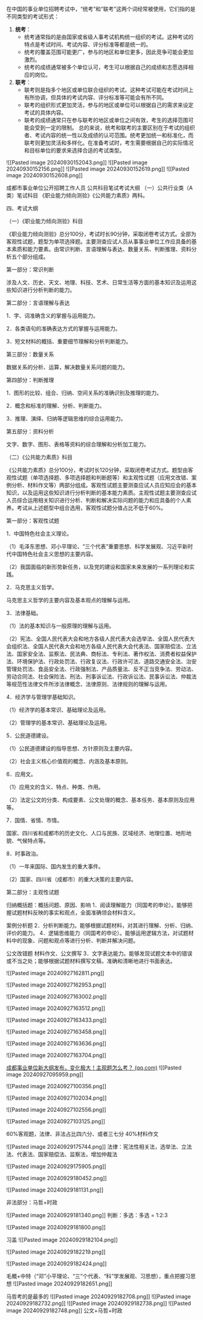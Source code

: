 在中国的事业单位招聘考试中，“统考”和“联考”这两个词经常被使用，它们指的是不同类型的考试形式：
1. **统考**：
   - 统考通常指的是由国家或省级人事考试机构统一组织的考试。这种考试的特点是考试时间、考试内容、评分标准等都是统一的。
   - 统考的覆盖范围可能更广，参与的地区和单位更多，因此竞争可能会更加激烈。
   - 统考的成绩通常被多个单位认可，考生可以根据自己的成绩和志愿选择相应的岗位。
2. **联考**：
   - 联考则是指多个地区或单位联合组织的考试。这种考试可能在考试时间上有所协调，但具体的考试内容、评分标准等可能会有所不同。
   - 联考的组织形式更加灵活，参与的地区或单位可以根据自己的需求来设定考试的具体内容。
   - 联考的成绩通常只在参与联考的地区或单位之间有效，考生的选择范围可能会受到一定的限制。
总的来说，统考和联考的主要区别在于考试的组织者、考试内容的统一性以及成绩的认可范围。统考更加统一和标准化，而联考则更加灵活和多样化。在准备考试时，考生需要根据自己的实际情况和目标单位的要求来选择合适的考试类型。

![[Pasted image 20240930152043.png]]
![[Pasted image 20240930152156.png]]
![[Pasted image 20240930152619.png]]
![[Pasted image 20240930152608.png]]

成都市事业单位公开招聘工作人员
公共科目笔试考试大纲
（一）公共行业类（A类）笔试科目
《职业能力倾向测验》《公共能力素质》两科。

四、考试大纲

（一）《职业能力倾向测验》科目

《职业能力倾向测验》总分100分，考试时长90分钟，采取闭卷考试方式。全部为客观性试题，题型为单项选择题。主要测查应试人员从事事业单位工作应具备的基本素质和能力要素。由常识判断、言语理解与表达、数量关系、判断推理、资料分析五个部分组成。

第一部分：常识判断

涉及人文、历史、天文、地理、科技、艺术、日常生活等方面的基本知识及运用这些知识进行分析判断的能力。

第二部分：言语理解与表达

1．字、词准确含义的掌握与运用能力。

2．各类语句的准确表达方式的掌握与运用能力。

3．短文材料的概括、重要细节理解和分析判断能力。

第三部分：数量关系

数据关系的分析、运算，解决数量关系问题的能力。

第四部分：判断推理

1．图形的比较、组合、归纳、空间关系的准确识别及推理的能力。

2．概念和标准的理解、分析、判断能力。

3．推理、演绎、归纳等逻辑思维的综合运用能力。

第五部分：资料分析

文字、数字、图形、表格等资料的综合理解和分析加工能力。

（二）《公共能力素质》科目

《公共能力素质》总分100分，考试时长120分钟，采取闭卷考试方式。题型由客观性试题（单项选择题、多项选择题和判断题等）和主观性试题（应用文改错、案例分析、材料作文等）两部分组成。客观性试题主要测查应试人员应知应会的基本知识，以及运用这些知识进行分析判断的基本能力素质。主观性试题主要测查应试人员综合运用相关知识进行分析、判断和解决实际问题的能力和应具备的个人素养。考试从上述题型中组合选用，客观性试题分值占比不低于60%。

第一部分：客观性试题

1．中国特色社会主义理论。

（1）毛泽东思想、邓小平理论、“三个代表”重要思想、科学发展观、习近平新时代中国特色社会主义思想的主要内容。

（2）我国面临的新形势新任务，以及党的建设和国家未来发展的一系列理论和实践。

2．马克思主义哲学。

马克思主义哲学的主要内容及基本观点的理解与运用。

3．法律基础。

（1）法的基本知识与一般原理的理解与运用。

（2）宪法、全国人民代表大会和地方各级人民代表大会选举法、全国人民代表大会组织法、全国人民代表大会和地方各级人民代表大会代表法、国家赔偿法、立法法、国家安全法、监察法、民法典、商标法、专利法、著作权法、消费者权益保护法、环境保护法、行政处罚法、行政复议法、行政许可法、道路交通安全法、治安管理处罚法、食品安全法、行政强制法、产品质量法、反不正当竞争法、劳动法、劳动合同法、社会保险法、刑法、刑事诉讼法、行政诉讼法、民事诉讼法、仲裁法等规范性法律文件所涉法律概念、法律原则、法律规则的理解与运用。

4．经济学与管理学基础知识。

（1）经济学的基本常识、基础理论及运用。

（2）管理学的基本常识、基础理论及运用。

5．公民道德建设。

（1）公民道德建设的指导思想、方针原则及主要内容。

（2）社会主义核心价值观的概念、内涵及基本原则。

6．应用文。

（1）应用文的含义、特点、种类、作用。

（2）法定公文的分类、构成要素、公文处理的概念、基本任务、基本原则及应用等。

7．国情、省情、市情。

国家、四川省和成都市的历史文化、人口与民族、区域经济、地理位置、地形地貌、气候特点等。

8．时事政治。

（1）一年来国际、国内发生的重大事件。

（2）国家、四川省（成都市）的重大决策的主要内容。

第二部分：主观性试题

归纳概括题：概括问题、原因、影响
1．阅读理解能力（同国考的申论）。能够把握试题材料反映的事实和观点，全面准确领会材料含义。

案例分析题
2．分析判断能力。能够根据试题材料，对其进行理解、分析、归纳、评价的能力。
4．逻辑思维能力（同国考的申论）。能够运用逻辑方法，对试题材料中的现象、问题和观点等进行分析、判断并解决问题。

公文改错题
材料作文、公文撰写
3．文字表达能力。能够发现试题文本中的错误或不当之处；能够根据试题材料撰写文稿，准确和清晰地进行书面表达。

![[Pasted image 20240927162811.png]]

![[Pasted image 20240927162953.png]]

![[Pasted image 20240927163002.png]]

![[Pasted image 20240927163512.png]]

![[Pasted image 20240927163433.png]]

![[Pasted image 20240927163458.png]]

![[Pasted image 20240927163636.png]]

![[Pasted image 20240927163704.png]]

[成都事业单位新大纲发布，变化极大！主观题怎么考？ (qq.com)](https://mp.weixin.qq.com/s?__biz=MzU1ODE3MDIyNg==&mid=2247498871&idx=1&sn=24e23caaf76572a7fbc384f5990fc250&chksm=fd6f953d873ea0c38ae3214c6a7cbaa72ce1d3e861bec59a0fcf6fe0ec9fe7385b980f69dd53&scene=27)
![[Pasted image 20240927095959.png]]

![[Pasted image 20240927100356.png]]

![[Pasted image 20240927102034.png]]

![[Pasted image 20240927102556.png]]

![[Pasted image 20240927103125.png]]

60%客观题，法律、非法占比四六分、或者三七分
40%材料作文


![[Pasted image 20240929175744.png]]
法律：宪法性相关法，选举法、立法法、代表法、国家赔偿法、监察法，增加仲裁法

![[Pasted image 20240929175905.png]]

![[Pasted image 20240929180452.png]]

![[Pasted image 20240929181131.png]]

非法部分：马哲+时政

![[Pasted image 20240929181340.png]]
判断：多选：多选 = 1:2:3

![[Pasted image 20240929181800.png]]

习盖
![[Pasted image 20240929182104.png]]

![[Pasted image 20240929182219.png]]

![[Pasted image 20240929182424.png]]

毛概+中特（“邓”小平理论、“三”个代表、“科”学发展观、习思想），重点把握习思想
![[Pasted image 20240929182651.png]]

马哲考的是最多的
![[Pasted image 20240929182708.png]]
![[Pasted image 20240929182732.png]]
![[Pasted image 20240929182738.png]]
![[Pasted image 20240929182748.png]]
公文+马哲+时政

